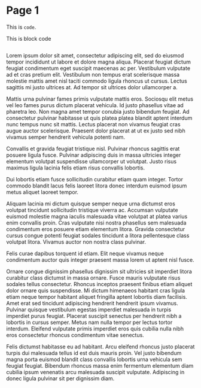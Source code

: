 # Page 1

This is `code`.

This is block code
```print("Hello World")
```

Lorem ipsum dolor sit amet, consectetur adipiscing elit, sed do eiusmod tempor incididunt ut labore et dolore magna aliqua. Placerat feugiat dictum feugiat condimentum eget suscipit maecenas ac per. Vestibulum vulputate ad et cras pretium elit. Vestibulum non tempus erat scelerisque massa molestie mattis amet nisl taciti commodo ligula rhoncus ut cursus. Lectus sagittis mi justo ultrices at. Ad tempor sit ultrices dolor ullamcorper a.

Mattis urna pulvinar fames primis vulputate mattis eros. Sociosqu elit metus vel leo fames purus dictum placerat vehicula.
Id justo phasellus vitae ad pharetra leo. Non magna amet tempor conubia justo bibendum feugiat. Ad consectetur pulvinar habitasse ut quis platea platea blandit aptent interdum nunc tempus nunc sit mattis. Lectus placerat non vivamus feugiat cras augue auctor scelerisque. Praesent dolor placerat at ut ex justo sed nibh vivamus semper hendrerit vehicula potenti nam.

Convallis et gravida feugiat tristique nisl. Pulvinar rhoncus sagittis erat posuere ligula fusce. Pulvinar adipiscing duis in massa ultricies integer elementum volutpat suspendisse ullamcorper ut volutpat. Justo risus maximus ligula lacinia felis etiam risus convallis lobortis.

Dui lobortis etiam fusce sollicitudin curabitur etiam quam integer. Tortor commodo blandit lacus felis laoreet litora donec interdum euismod ipsum metus aliquet laoreet tempor.

Aliquam lacinia mi dictum quisque semper neque urna dictumst eros volutpat tincidunt sollicitudin tristique viverra ac. Accumsan vulputate euismod molestie magna iaculis malesuada vitae volutpat at platea varius enim convallis proin. Cras vulputate nisi nostra phasellus sem malesuada condimentum eros posuere etiam elementum litora. Gravida consectetur cursus congue potenti feugiat sodales tincidunt a litora pellentesque class volutpat litora. Vivamus auctor non nostra class pulvinar.

Felis curae dapibus torquent id etiam. Elit neque vivamus neque condimentum auctor quis integer praesent massa lorem ut aptent nisl fusce.

Ornare congue dignissim phasellus dignissim sit ultricies sit imperdiet litora curabitur class dictumst in massa ornare. Fusce mauris vulputate risus sodales tellus consectetur. Rhoncus inceptos praesent finibus etiam aliquet dolor ornare quis suspendisse. Mi dictum himenaeos habitant cras ligula etiam neque tempor habitant aliquet fringilla aptent lobortis diam facilisis.
Amet erat sed tincidunt adipiscing hendrerit hendrerit ipsum vivamus. Pulvinar quisque vestibulum egestas imperdiet malesuada in turpis imperdiet purus feugiat. Placerat suscipit senectus per hendrerit nibh a lobortis in cursus semper. Metus nam nulla tempor per lectus tortor interdum. Eleifend vulputate primis imperdiet eros quis cubilia nulla nibh eros consectetur rhoncus condimentum vitae senectus.

Felis dictumst habitasse eu ad habitant. Arcu eleifend rhoncus justo placerat turpis dui malesuada tellus id est duis mauris proin. Vel justo bibendum magna porta euismod blandit class convallis lobortis urna vehicula sem feugiat feugiat. Bibendum rhoncus massa enim fermentum elementum diam cubilia ipsum venenatis arcu malesuada suscipit vulputate. Adipiscing in donec ligula pulvinar sit per dignissim diam.
